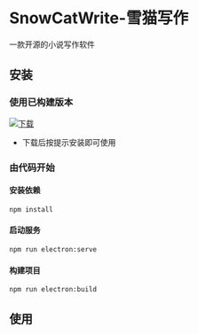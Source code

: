 # SnowCatWrite-雪猫写作
一款开源的小说写作软件

## 安装

### 使用已构建版本

[![下载](https://img.shields.io/badge/50M-下载--0.2.0--2110.Dev-green.svg)](https://yukirus.com)

- 下载后按提示安装即可使用

### 由代码开始

#### 安装依赖

```
npm install
```

#### 启动服务

```
npm run electron:serve
```

#### 构建项目

```
npm run electron:build
```

## 使用


